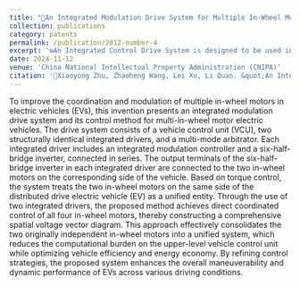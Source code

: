 ```yaml
---
title: "🔹An Integrated Modulation Drive System for Multiple In-Wheel Motors and Its Control Method (Chinese name: 一种多轮毂电机一体化调制驱动系统及其控制方法)🔹"
collection: publications
category: patents
permalink: /publication/2012-number-4
excerpt: '⚙️An Integrated Control Drive System is designed to be used in the real Electric Vehiclels.'
date: 2024-11-12
venue: 'China National Intellectual Property Administration (CNIPA)'
citation: '📝Xiaoyong Zhu, Zhaoheng Wang, Lei Xu, Li Quan. &quot;An Integrated Modulation Drive System for Multiple In-Wheel Motors and Its Control Method.&quot; <i>Chinese Invention Patent [P]</i>. CN202411247307.1,2024-11-12. (Co-author)'
---
```


To improve the coordination and modulation of multiple in-wheel motors in electric vehicles (EVs), this invention presents an integrated modulation drive system and its control method for multi-in-wheel motor electric vehicles. The drive system consists of a vehicle control unit (VCU), two structurally identical integrated drivers, and a multi-mode arbitrator. Each integrated driver includes an integrated modulation controller and a six-half-bridge inverter, connected in series. The output terminals of the six-half-bridge inverter in each integrated driver are connected to the two in-wheel motors on the corresponding side of the vehicle. Based on torque control, the system treats the two in-wheel motors on the same side of the distributed drive electric vehicle (EV) as a unified entity. Through the use of two integrated drivers, the proposed method achieves direct coordinated control of all four in-wheel motors, thereby constructing a comprehensive spatial voltage vector diagram. This approach effectively consolidates the two originally independent in-wheel motors into a unified system, which reduces the computational burden on the upper-level vehicle control unit while optimizing vehicle efficiency and energy economy. By refining control strategies, the proposed system enhances the overall maneuverability and dynamic performance of EVs across various driving conditions.
